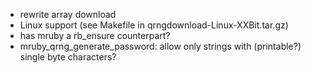 - rewrite array download
- Linux support (see Makefile in qrngdownload-Linux-XXBit.tar.gz)
- has mruby a rb_ensure counterpart?
- mruby_qrng_generate_password: allow only strings with (printable?) single byte characters?
